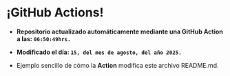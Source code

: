 # ¡GitHub Actions!
* **Repositorio actualizado automáticamente mediante una GitHub Action a las: `06:50:49hrs.`**
* **Modificado el día: `15, del mes de agosto, del año 2025.`**

* Ejemplo sencillo de cómo la **Action** modifica este archivo README.md.
